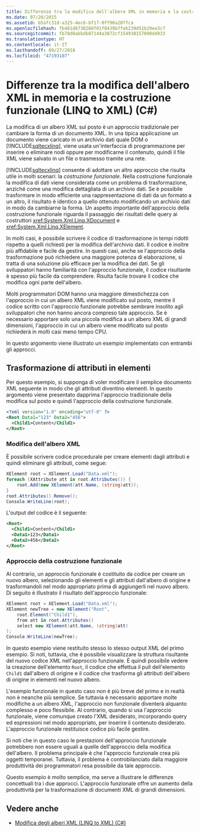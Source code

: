 ```yaml
---
title: Differenze tra la modifica dell'albero XML in memoria e la costruzione funzionale (LINQ to XML) (C#)
ms.date: 07/20/2015
ms.assetid: b5afc31d-a325-4ec6-bf17-0ff90a20ffca
ms.openlocfilehash: fb461d6730260f01f0439b7feb239d51b29ee3c7
ms.sourcegitcommit: fb78d8abbdb87144a3872cf154930157090dd933
ms.translationtype: HT
ms.contentlocale: it-IT
ms.lasthandoff: 09/27/2018
ms.locfileid: "47193107"
---
```

# <a name="in-memory-xml-tree-modification-vs-functional-construction-linq-to-xml-c"></a>Differenze tra la modifica dell'albero XML in memoria e la costruzione funzionale (LINQ to XML) (C#)
La modifica di un albero XML sul posto è un approccio tradizionale per cambiare la forma di un documento XML. In una tipica applicazione un documento viene caricato in un archivio dati quale DOM o [!INCLUDE[sqltecxlinq](~/includes/sqltecxlinq-md.md)], viene usata un'interfaccia di programmazione per inserire o eliminare nodi oppure per modificarne il contenuto, quindi il file XML viene salvato in un file o trasmesso tramite una rete.  
  
 [!INCLUDE[sqltecxlinq](~/includes/sqltecxlinq-md.md)] consente di adottare un altro approccio che risulta utile in molti scenari: la *costruzione funzionale*. Nella costruzione funzionale la modifica di dati viene considerata come un problema di trasformazione, anziché come una modifica dettagliata di un archivio dati. Se è possibile trasformare in modo efficiente una rappresentazione di dati da un formato a un altro, il risultato è identico a quello ottenuto modificando un archivio dati in modo da cambiarne la forma. Un aspetto importante dell'approccio della costruzione funzionale riguarda il passaggio dei risultati delle query ai costruttori <xref:System.Xml.Linq.XDocument> e <xref:System.Xml.Linq.XElement>.  
  
 In molti casi, è possibile scrivere il codice di trasformazione in tempi ridotti rispetto a quelli richiesti per la modifica dell'archivio dati. Il codice è inoltre più affidabile e facile da gestire. In questi casi, anche se l'approccio della trasformazione può richiedere una maggiore potenza di elaborazione, si tratta di una soluzione più efficace per la modifica dei dati. Se gli sviluppatori hanno familiarità con l'approccio funzionale, il codice risultante è spesso più facile da comprendere. Risulta facile trovare il codice che modifica ogni parte dell'albero.  
  
 Molti programmatori DOM hanno una maggiore dimestichezza con l'approccio in cui un albero XML viene modificato sul posto, mentre il codice scritto con l'approccio funzionale potrebbe sembrare insolito agli sviluppatori che non hanno ancora compreso tale approccio. Se è necessario apportare solo una piccola modifica a un albero XML di grandi dimensioni, l'approccio in cui un albero viene modificato sul posto richiederà in molti casi meno tempo CPU.  
  
 In questo argomento viene illustrato un esempio implementato con entrambi gli approcci.  
  
## <a name="transforming-attributes-into-elements"></a>Trasformazione di attributi in elementi  
 Per questo esempio, si supponga di voler modificare il semplice documento XML seguente in modo che gli attributi diventino elementi. In questo argomento viene presentato dapprima l'approccio tradizionale della modifica sul posto e quindi l'approccio della costruzione funzionale.  
  
```xml  
<?xml version="1.0" encoding="utf-8" ?>  
<Root Data1="123" Data2="456">  
  <Child1>Content</Child1>  
</Root>  
```  
  
### <a name="modifying-the-xml-tree"></a>Modifica dell'albero XML  
 È possibile scrivere codice procedurale per creare elementi dagli attributi e quindi eliminare gli attributi, come segue:  
  
```csharp  
XElement root = XElement.Load("Data.xml");  
foreach (XAttribute att in root.Attributes()) {  
    root.Add(new XElement(att.Name, (string)att));  
}  
root.Attributes().Remove();  
Console.WriteLine(root);  
```  
  
 L'output del codice è il seguente:  
  
```xml  
<Root>  
  <Child1>Content</Child1>  
  <Data1>123</Data1>  
  <Data2>456</Data2>  
</Root>  
```  
  
### <a name="functional-construction-approach"></a>Approccio della costruzione funzionale  
 Al contrario, un approccio funzionale è costituito da codice per creare un nuovo albero, selezionando gli elementi e gli attributi dall'albero di origine e trasformandoli nel modo appropriato prima di aggiungerli nel nuovo albero. Di seguito è illustrato il risultato dell'approccio funzionale:  
  
```csharp  
XElement root = XElement.Load("Data.xml");  
XElement newTree = new XElement("Root",  
    root.Element("Child1"),  
    from att in root.Attributes()  
    select new XElement(att.Name, (string)att)  
);  
Console.WriteLine(newTree);  
```  
  
 In questo esempio viene restituito stesso lo stesso output XML del primo esempio. Si noti, tuttavia, che è possibile visualizzare la struttura risultante del nuovo codice XML nell'approccio funzionale. È quindi possibile vedere la creazione dell'elemento `Root`, il codice che effettua il pull dell'elemento `Child1` dall'albero di origine e il codice che trasforma gli attributi dell'albero di origine in elementi nel nuovo albero.  
  
 L'esempio funzionale in questo caso non è più breve del primo e in realtà non è neanche più semplice. Se tuttavia è necessario apportare molte modifiche a un albero XML, l'approccio non funzionale diventerà alquanto complesso e poco flessibile. Al contrario, quando si usa l'approccio funzionale, viene comunque creato l'XML desiderato, incorporando query ed espressioni nel modo appropriato, per inserire il contenuto desiderato. L'approccio funzionale restituisce codice più facile gestire.  
  
 Si noti che in questo caso le prestazioni dell'approccio funzionale potrebbero non essere uguali a quelle dell'approccio della modifica dell'albero. Il problema principale è che l'approccio funzionale crea più oggetti temporanei. Tuttavia, il problema è controbilanciato dalla maggiore produttività dei programmatori resa possibile da tale approccio.  
  
 Questo esempio è molto semplice, ma serve a illustrare le differenze concettuali tra i due approcci. L'approccio funzionale offre un aumento della produttività per la trasformazione di documenti XML di grandi dimensioni.  
  
## <a name="see-also"></a>Vedere anche

- [Modifica degli alberi XML (LINQ to XML) (C#)](../../../../csharp/programming-guide/concepts/linq/modifying-xml-trees-linq-to-xml.md)
